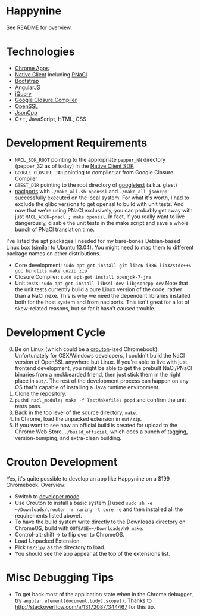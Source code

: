 Happynine
===

See README for overview.

Technologies
===

* [Chrome Apps](http://developer.chrome.com/apps/)
* [Native Client](https://developers.google.com/native-client/) including [PNaCl](http://www.chromium.org/nativeclient/pnacl)
* [Bootstrap](http://getbootstrap.com/)
* [AngularJS](http://angularjs.org/)
* [jQuery](http://jquery.com/)
* [Google Closure Compiler](https://developers.google.com/closure/compiler/)
* [OpenSSL](https://www.openssl.org/)
* [JsonCpp](http://jsoncpp.sourceforge.net/)
* C++, JavaScript, HTML, CSS

Development Requirements
===

* `NACL_SDK_ROOT` pointing to the appropriate `pepper_NN` directory (pepper_32 as of today) in the [Native Client SDK](https://developers.google.com/native-client/sdk/download)
* `GOOGLE_CLOSURE_JAR` pointing to compiler.jar from Google Closure Compiler
* `GTEST_DIR` pointing to the root directory of [googletest](https://code.google.com/p/googletest/) (a.k.a. gtest)
* [naclports](https://code.google.com/p/naclports/) with `./make_all.sh openssl` and `./make_all jsoncpp` successfully executed on the local system. For what it's worth, I had to exclude the glibc versions to get openssl to build with unit tests. And now that we're using PNaCl exclusively, you can probably get away with just `NACL_ARCH=pnacl ; make openssl`. In fact, if you really want to live dangerously, disable the unit tests in the make script and save a whole bunch of PNaCl translation time.

I've listed the apt packages I needed for my bare-bones Debian-based Linux box (similar to Ubuntu 13.04). You might need to map them to different package names on other distributions.

* Core development: `sudo apt-get install git libc6-i386 lib32stdc++6 gcc binutils make unzip zip`
* Closure Compiler: `sudo apt-get install openjdk-7-jre`
* Unit tests: `sudo apt-get install libssl-dev libjsoncpp-dev` Note that the unit tests currently build a pure Linux version of the code, rather than a NaCl nexe. This is why we need the dependent libraries installed both for the host system and from naclports. This isn't great for a lot of skew-related reasons, but so far it hasn't caused trouble.

Development Cycle
===

0. Be on Linux (which could be a [crouton](https://github.com/dnschneid/crouton)-ized Chromebook). Unfortunately for OSX/Windows developers, I couldn't build the NaCl version of OpenSSL anywhere but Linux. If you're able to live with just frontend development, you might be able to get the prebuilt NaCl/PNaCl binaries from a neckbearded friend, then just stick them in the right place in `out/`. The rest of the development process can happen on any OS that's capable of installing a Java runtime environment.
1. Clone the repository.
2. `pushd nacl_module; make -f TestMakefile; popd` and confirm the unit tests pass.
3. Back in the top level of the source directory, `make`.
4. In Chrome, load the unpacked extension in `out/zip`.
5. If you want to see how an official build is created for upload to the Chrome Web Store, `./build_official`, which does a bunch of tagging, version-bumping, and extra-clean building.

Crouton Development
===

Yes, it's quite possible to develop an app like Happynine on a $199 Chromebook. Overview:

* Switch to [developer mode](http://www.chromium.org/chromium-os/poking-around-your-chrome-os-device).
* Use Crouton to install a basic system (I used `sudo sh -e ~/Downloads/crouton -r raring -t core -e` and then installed all the requirements listed above).
* To have the build system write directly to the Downloads directory on ChromeOS, build with `OUTBASE=~/Downloads/h9 make`.
* Control-alt-shift &rarr; to flip over to ChromeOS.
* Load Unpacked Extension.
* Pick `h9/zip/` as the directory to load.
* You should see the app appear at the top of the extensions list.

Misc Debugging Tips
===

* To get back most of the application state when in the Chrome debugger, try `angular.element(document.body).scope()`. Thanks to http://stackoverflow.com/a/13172087/344467 for this tip.
